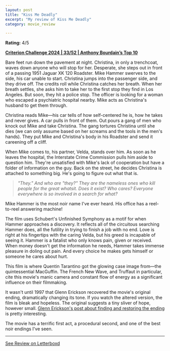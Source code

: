 ```yaml
---
layout: post
title: "Kiss Me Deadly"
excerpt: "My review of Kiss Me Deadly"
category: movie_review

---
```


**Rating:** 4/5

<b><a href="https://boxd.it/qWjuA/detail">Criterion Challenge 2024 | 33/52 | Anthony Bourdain’s Top 10</a></b>

Bare feet run down the pavement at night. Christina, in only a trenchcoat, waves down anyone who will stop for her. Desperate, she steps out in front of a passing 1951 Jaguar XK 120 Roadster. Mike Hammer swerves to the side, his car unable to start. Christina jumps into the passenger side, and they drive off. The credits roll while Christina catches her breath. When her breath settles, she asks him to take her to the first stop they find in Los Angeles. But soon, they hit a police stop. The officer is looking for a woman who escaped a psychiatric hospital nearby. Mike acts as Christina's husband to get them through.

Christina reads Mike—his car tells of how self-centered he is, how he takes and never gives. A car pulls in front of them. Out pours a gang of men who knock out Mike and take Christina. The gang tortures Christina until she dies (we can only assume based on her screams and the tools in the men's hands). They put Mike and Christina's body in his Roadster and send it careening off a cliff.

When Mike comes to, his partner, Velda, stands over him. As soon as he leaves the hospital, the Interstate Crime Commission pulls him aside to question him. They're unsatisfied with Mike's lack of cooperation but have a folder of information on the guy. Back on the street, he decides Christina is attached to something big. He's going to figure out what that is.

<blockquote><i>"They." And who are "they?" They are the nameless ones who kill people for the great whatsit. Does it exist? Who cares? Everyone everywhere is so involved in a search for what?</i></blockquote>

Mike Hammer is the most noir name I've ever heard. His office has a reel-to-reel answering machine!

The film uses Schubert's Unfinished Symphony as a motif for when Hammer approaches a discovery. It reflects all of the circuitous searching Hammer does, all the futility in trying to finish a job with no end. Love is right at his fingertips with the caring Velda, but his greed is incapable of seeing it. Hammer is a fatalist who only knows pain, given or received. When money doesn't get the information he needs, Hammer takes immense pleasure in doling out pain. And every choice he makes gets himself or someone he cares about hurt.

This film is where Quentin Tarantino got the glowing case image from—the quintessential MacGuffin. The French New Wave, and Truffaut in particular, cite this movie's manic camera and constant flow of energy as a significant influence on their filmmaking.

It wasn't until 1997 that Glenn Erickson recovered the movie's original ending, dramatically changing its tone. If you watch the altered version, the film is bleak and hopeless. The original suggests a tiny sliver of hope, however small. <a href="https://web.archive.org/web/20071010115722/http://www.imagesjournal.com/issue03/features/kmd1.htm">Glenn Erickson's post about finding and restoring the ending</a> is pretty interesting.

The movie has a terrific first act, a procedural second, and one of the best noir endings I've seen.

<hr>

[See Review on Letterboxd](https://boxd.it/8XFkTR)
